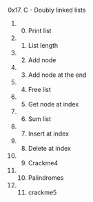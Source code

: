 0x17. C - Doubly linked lists
1. 0. Print list
2. 1. List length
3. 2. Add node
4. 3. Add node at the end
5. 4. Free list
6. 5. Get node at index
7. 6. Sum list
8. 7. Insert at index
9. 8. Delete at index
10. 9. Crackme4
11. 10. Palindromes
12. 11. crackme5
